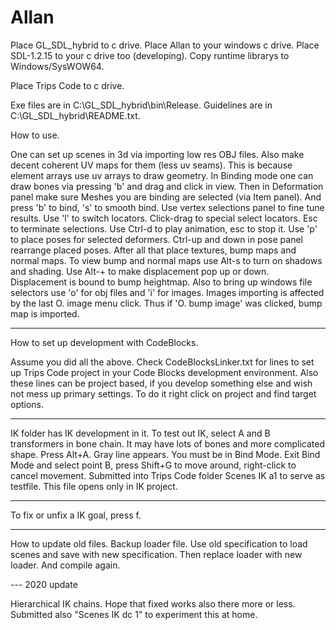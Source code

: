 # Allan
Place GL_SDL_hybrid to c drive.
Place Allan to your windows c drive.
Place SDL-1.2.15 to your c drive too (developing).
Copy runtime librarys to Windows/SysWOW64.

Place Trips Code to c drive.

Exe files are in C:\GL_SDL_hybrid\bin\Release.
Guidelines are in C:\GL_SDL_hybrid\README.txt.

How to use.

One can set up scenes in 3d via importing low res OBJ files.
Also make decent coherent UV maps for them (less uv seams).
This is because element arrays use uv arrays to draw geometry.
In Binding mode one can draw bones via pressing 'b' and drag and click in view.
Then in Deformation panel make sure Meshes you are binding are selected (via Item panel).
And press 'b' to bind, 's' to smooth bind. Use vertex selections panel to
fine tune results. Use 'l' to switch locators. Click-drag to special select locators.
Esc to terminate selections.
Use Ctrl-d to play animation, esc to stop it. Use 'p' to place poses for selected deformers.
Ctrl-up and down in pose panel rearrange placed poses.
After all that place textures, bump maps and normal maps.
To view bump and normal maps use Alt-s to turn on shadows and shading.
Use Alt-+ to make displacement pop up or down. Displacement is bound to bump heightmap.
Also to bring up windows file selectors use 'o' for obj files and 'i' for images.
Images importing is affected by the last O. image menu click.
Thus if 'O. bump image' was clicked, bump map is imported.

---

How to set up development with CodeBlocks.

Assume you did all the above.
Check CodeBlocksLinker.txt for lines to set up Trips Code project in your Code Blocks development environment.
Also these lines can be project based, if you develop something else and wish not mess up primary settings.
To do it right click on project and find target options.

---

IK folder has IK development in it.
To test out IK, select A and B transformers in bone chain. It may have lots of bones and more complicated shape.
Press Alt+A. Gray line appears. You must be in Bind Mode. Exit Bind Mode and select point B, press Shift+G to move
around, right-click to cancel movement.
Submitted into Trips Code folder Scenes IK a1 to serve as testfile. This file opens only in IK project.

---

To fix or unfix a IK goal, press f.

---

How to update old files. Backup loader file. Use old specification to load scenes and save with new specification.
Then replace loader with new loader. And compile again.

--- 2020 update

Hierarchical IK chains. Hope that fixed works also there more or less. Submitted also "Scenes IK dc 1" to experiment
this at home.
